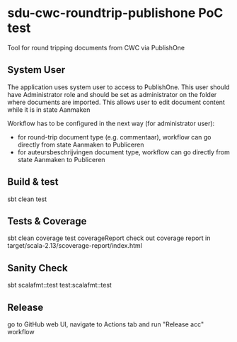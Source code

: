 # sdu-cwc-roundtrip-publishone PoC test
Tool for round tripping documents from CWC via PublishOne

## System User
The application uses system user to access to PublishOne.
This user should have Administrator role and should be set as administrator on the folder where documents are imported.
This allows user to edit document content while it is in state Aanmaken

Workflow has to be configured in the next way (for administrator user):
  - for round-trip document type (e.g. commentaar), workflow can go directly from state Aanmaken to Publiceren
  - for auteursbeschrijvingen document type, workflow can go directly from state Aanmaken to Publiceren

## Build & test
sbt clean test

## Tests & Coverage
sbt clean coverage test coverageReport
check out coverage report in target/scala-2.13/scoverage-report/index.html

## Sanity Check
sbt scalafmt::test test:scalafmt::test

## Release
go to GitHub web UI, navigate to Actions tab and run "Release acc" workflow